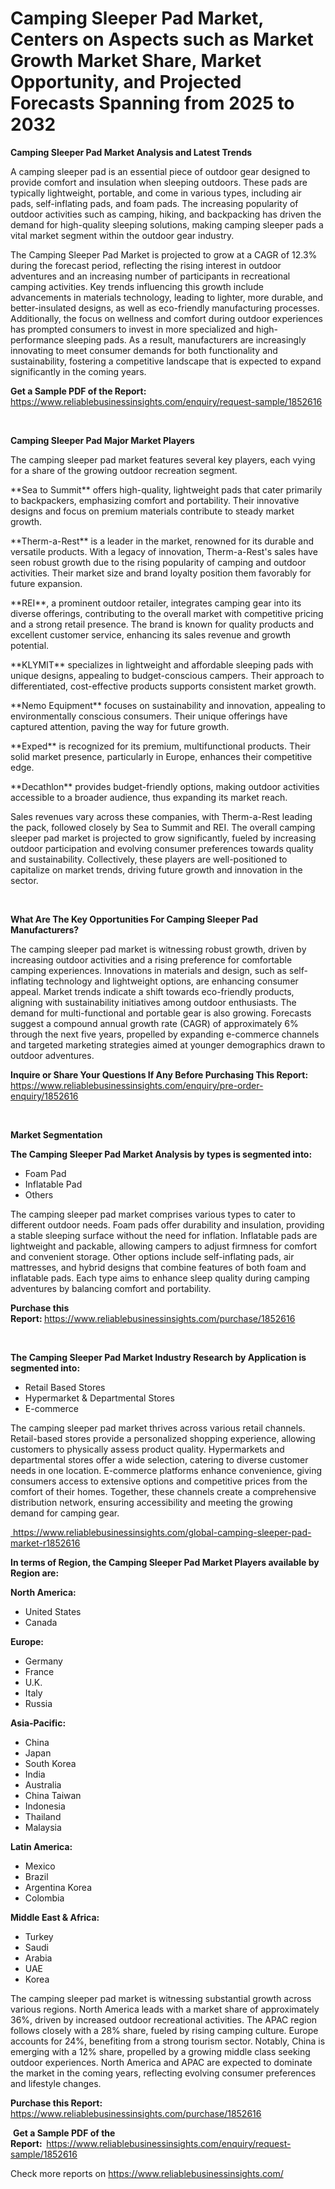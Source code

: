 <p><h1>Camping Sleeper Pad Market, Centers on Aspects such as Market Growth Market Share, Market Opportunity, and Projected Forecasts Spanning from 2025 to 2032</h1></p><p><strong>Camping Sleeper Pad Market Analysis and Latest Trends</strong></p>
<p><p>A camping sleeper pad is an essential piece of outdoor gear designed to provide comfort and insulation when sleeping outdoors. These pads are typically lightweight, portable, and come in various types, including air pads, self-inflating pads, and foam pads. The increasing popularity of outdoor activities such as camping, hiking, and backpacking has driven the demand for high-quality sleeping solutions, making camping sleeper pads a vital market segment within the outdoor gear industry.</p><p>The Camping Sleeper Pad Market is projected to grow at a CAGR of 12.3% during the forecast period, reflecting the rising interest in outdoor adventures and an increasing number of participants in recreational camping activities. Key trends influencing this growth include advancements in materials technology, leading to lighter, more durable, and better-insulated designs, as well as eco-friendly manufacturing processes. Additionally, the focus on wellness and comfort during outdoor experiences has prompted consumers to invest in more specialized and high-performance sleeping pads. As a result, manufacturers are increasingly innovating to meet consumer demands for both functionality and sustainability, fostering a competitive landscape that is expected to expand significantly in the coming years.</p></p>
<p><strong>Get a Sample PDF of the Report:&nbsp;</strong> <a href="https://www.reliablebusinessinsights.com/enquiry/request-sample/1852616?utm_campaign=3582&utm_medium=2&utm_source=Github&utm_content=ia&utm_term=05042025&utm_id=camping-sleeper-pad">https://www.reliablebusinessinsights.com/enquiry/request-sample/1852616</a></p>
<p>&nbsp;</p>
<p><strong>Camping Sleeper Pad Major Market Players</strong></p>
<p><p>The camping sleeper pad market features several key players, each vying for a share of the growing outdoor recreation segment. </p><p>**Sea to Summit** offers high-quality, lightweight pads that cater primarily to backpackers, emphasizing comfort and portability. Their innovative designs and focus on premium materials contribute to steady market growth.</p><p>**Therm-a-Rest** is a leader in the market, renowned for its durable and versatile products. With a legacy of innovation, Therm-a-Rest's sales have seen robust growth due to the rising popularity of camping and outdoor activities. Their market size and brand loyalty position them favorably for future expansion.</p><p>**REI**, a prominent outdoor retailer, integrates camping gear into its diverse offerings, contributing to the overall market with competitive pricing and a strong retail presence. The brand is known for quality products and excellent customer service, enhancing its sales revenue and growth potential.</p><p>**KLYMIT** specializes in lightweight and affordable sleeping pads with unique designs, appealing to budget-conscious campers. Their approach to differentiated, cost-effective products supports consistent market growth.</p><p>**Nemo Equipment** focuses on sustainability and innovation, appealing to environmentally conscious consumers. Their unique offerings have captured attention, paving the way for future growth.</p><p>**Exped** is recognized for its premium, multifunctional products. Their solid market presence, particularly in Europe, enhances their competitive edge.</p><p>**Decathlon** provides budget-friendly options, making outdoor activities accessible to a broader audience, thus expanding its market reach.</p><p>Sales revenues vary across these companies, with Therm-a-Rest leading the pack, followed closely by Sea to Summit and REI. The overall camping sleeper pad market is projected to grow significantly, fueled by increasing outdoor participation and evolving consumer preferences towards quality and sustainability. Collectively, these players are well-positioned to capitalize on market trends, driving future growth and innovation in the sector.</p></p>
<p>&nbsp;</p>
<p><strong>What Are The Key Opportunities For Camping Sleeper Pad Manufacturers?</strong></p>
<p><p>The camping sleeper pad market is witnessing robust growth, driven by increasing outdoor activities and a rising preference for comfortable camping experiences. Innovations in materials and design, such as self-inflating technology and lightweight options, are enhancing consumer appeal. Market trends indicate a shift towards eco-friendly products, aligning with sustainability initiatives among outdoor enthusiasts. The demand for multi-functional and portable gear is also growing. Forecasts suggest a compound annual growth rate (CAGR) of approximately 6% through the next five years, propelled by expanding e-commerce channels and targeted marketing strategies aimed at younger demographics drawn to outdoor adventures.</p></p>
<p><strong>Inquire or Share Your Questions If Any Before Purchasing This Report:</strong> <a href="https://www.reliablebusinessinsights.com/enquiry/pre-order-enquiry/1852616?utm_campaign=3582&utm_medium=2&utm_source=Github&utm_content=ia&utm_term=05042025&utm_id=camping-sleeper-pad">https://www.reliablebusinessinsights.com/enquiry/pre-order-enquiry/1852616</a></p>
<p>&nbsp;</p>
<p><strong>Market Segmentation</strong></p>
<p><strong>The Camping Sleeper Pad Market Analysis by types is segmented into:</strong></p>
<p><ul><li>Foam Pad</li><li>Inflatable Pad</li><li>Others</li></ul></p>
<p><p>The camping sleeper pad market comprises various types to cater to different outdoor needs. Foam pads offer durability and insulation, providing a stable sleeping surface without the need for inflation. Inflatable pads are lightweight and packable, allowing campers to adjust firmness for comfort and convenient storage. Other options include self-inflating pads, air mattresses, and hybrid designs that combine features of both foam and inflatable pads. Each type aims to enhance sleep quality during camping adventures by balancing comfort and portability.</p></p>
<p><strong>Purchase this Report:&nbsp;</strong><a href="https://www.reliablebusinessinsights.com/purchase/1852616?utm_campaign=3582&utm_medium=2&utm_source=Github&utm_content=ia&utm_term=05042025&utm_id=camping-sleeper-pad">https://www.reliablebusinessinsights.com/purchase/1852616</a></p>
<p>&nbsp;</p>
<p><strong>The Camping Sleeper Pad Market Industry Research by Application is segmented into:</strong></p>
<p><ul><li>Retail Based Stores</li><li>Hypermarket & Departmental Stores</li><li>E-commerce</li></ul></p>
<p><p>The camping sleeper pad market thrives across various retail channels. Retail-based stores provide a personalized shopping experience, allowing customers to physically assess product quality. Hypermarkets and departmental stores offer a wide selection, catering to diverse customer needs in one location. E-commerce platforms enhance convenience, giving consumers access to extensive options and competitive prices from the comfort of their homes. Together, these channels create a comprehensive distribution network, ensuring accessibility and meeting the growing demand for camping gear.</p></p>
<p><a href="https://www.reliablebusinessinsights.com/global-camping-sleeper-pad-market-r1852616?utm_campaign=3582&utm_medium=2&utm_source=Github&utm_content=ia&utm_term=05042025&utm_id=camping-sleeper-pad">&nbsp;https://www.reliablebusinessinsights.com/global-camping-sleeper-pad-market-r1852616</a></p>
<p><strong>In terms of Region, the Camping Sleeper Pad Market Players available by Region are:</strong></p>
<p>
    <p> <strong> North America: </strong>
        <ul>
            <li>United States</li>
            <li>Canada</li>
        </ul>
        </p> 
    <p> <strong> Europe: </strong>
        <ul>
            <li>Germany</li>
            <li>France</li>
            <li>U.K.</li>
            <li>Italy</li>
            <li>Russia</li>
        </ul>
        </p> 
    <p> <strong> Asia-Pacific: </strong>
        <ul>
            <li>China</li>
            <li>Japan</li>
            <li>South Korea</li>
            <li>India</li>
            <li>Australia</li>
            <li>China Taiwan</li>
            <li>Indonesia</li>
            <li>Thailand</li>
            <li>Malaysia</li>
        </ul>
        </p> 
    <p> <strong> Latin America: </strong>
        <ul>
            <li>Mexico</li>
            <li>Brazil</li>
            <li>Argentina Korea</li>
            <li>Colombia</li>
        </ul>
        </p> 
    <p> <strong> Middle East & Africa: </strong>
        <ul>
            <li>Turkey</li>
            <li>Saudi</li>
            <li>Arabia</li>
            <li>UAE</li>
            <li>Korea</li>
        </ul>
    </p>
    </p>
<p><p>The camping sleeper pad market is witnessing substantial growth across various regions. North America leads with a market share of approximately 36%, driven by increased outdoor recreational activities. The APAC region follows closely with a 28% share, fueled by rising camping culture. Europe accounts for 24%, benefiting from a strong tourism sector. Notably, China is emerging with a 12% share, propelled by a growing middle class seeking outdoor experiences. North America and APAC are expected to dominate the market in the coming years, reflecting evolving consumer preferences and lifestyle changes.</p></p>
<p><strong>Purchase this Report: </strong><a href="https://www.reliablebusinessinsights.com/purchase/1852616?utm_campaign=3582&utm_medium=2&utm_source=Github&utm_content=ia&utm_term=05042025&utm_id=camping-sleeper-pad">https://www.reliablebusinessinsights.com/purchase/1852616</a></p>
<p>&nbsp;<strong>Get a Sample PDF of the Report:&nbsp;&nbsp;</strong><a href="https://www.reliablebusinessinsights.com/enquiry/request-sample/1852616?utm_campaign=3582&utm_medium=2&utm_source=Github&utm_content=ia&utm_term=05042025&utm_id=camping-sleeper-pad">https://www.reliablebusinessinsights.com/enquiry/request-sample/1852616</a></p>
<p><strong></strong></p>
<p>Check more reports on <a href="https://www.reliablebusinessinsights.com/?utm_campaign=3582&utm_medium=2&utm_source=Github&utm_content=ia&utm_term=05042025&utm_id=camping-sleeper-pad">https://www.reliablebusinessinsights.com/</a></p>